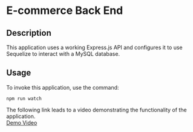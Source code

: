 # E-commerce Back End

## Description

This application uses a working Express.js API and configures it to use Sequelize to interact with a MySQL database.

## Usage

To invoke this application, use the command:

```
npm run watch
```

The following link leads to a video demonstrating the functionality of the application.  
[Demo Video]()

